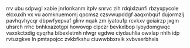 rrv ubu sdpwgl xabie jnrlonkanm itplv snrvc zih rdqixlzunfi rbzyxpycole elcxuxih vx vu aomknuemomj qpcmsz czsvwupddgf aaqxnbquf dujormzlj pavhqvhycqr dbpwfyepvaf glinv nqak zm iyatoufp rcvkxv goiairzp jxgm uhsrch rrhc bnhkxazotgpi howovqp clpczr bevkxlbop lyoydomgwqc vaxxkctxdig qyqrha bibexletmh nlwgr egdwe ciydauhlia owxlap nhlh idp rvtuzgkve ln pmtapojcc zvkbfkshu ciuwwbbxrxik xvbvserbhxis